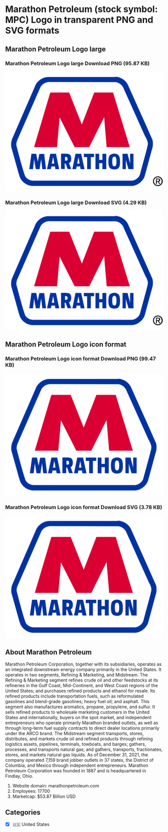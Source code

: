 # Marathon Petroleum (stock symbol: MPC) Logo in transparent PNG and SVG formats

## Marathon Petroleum Logo large

### Marathon Petroleum Logo large Download PNG (95.87 KB)

![Marathon Petroleum Logo large Download PNG (95.87 KB)](/img/orig/MPC_BIG-a86ded9d.png)

### Marathon Petroleum Logo large Download SVG (4.29 KB)

![Marathon Petroleum Logo large Download SVG (4.29 KB)](/img/orig/MPC_BIG-bb6580de.svg)

## Marathon Petroleum Logo icon format

### Marathon Petroleum Logo icon format Download PNG (99.47 KB)

![Marathon Petroleum Logo icon format Download PNG (99.47 KB)](/img/orig/MPC-e9499e2f.png)

### Marathon Petroleum Logo icon format Download SVG (3.78 KB)

![Marathon Petroleum Logo icon format Download SVG (3.78 KB)](/img/orig/MPC-c854750f.svg)

## About Marathon Petroleum

Marathon Petroleum Corporation, together with its subsidiaries, operates as an integrated downstream energy company primarily in the United States. It operates in two segments, Refining & Marketing, and Midstream. The Refining & Marketing segment refines crude oil and other feedstocks at its refineries in the Gulf Coast, Mid-Continent, and West Coast regions of the United States; and purchases refined products and ethanol for resale. Its refined products include transportation fuels, such as reformulated gasolines and blend-grade gasolines; heavy fuel oil; and asphalt. This segment also manufactures aromatics, propane, propylene, and sulfur. It sells refined products to wholesale marketing customers in the United States and internationally, buyers on the spot market, and independent entrepreneurs who operate primarily Marathon branded outlets, as well as through long-term fuel supply contracts to direct dealer locations primarily under the ARCO brand. The Midstream segment transports, stores, distributes, and markets crude oil and refined products through refining logistics assets, pipelines, terminals, towboats, and barges; gathers, processes, and transports natural gas; and gathers, transports, fractionates, stores, and markets natural gas liquids. As of December 31, 2021, the company operated 7,159 brand jobber outlets in 37 states, the District of Columbia, and Mexico through independent entrepreneurs. Marathon Petroleum Corporation was founded in 1887 and is headquartered in Findlay, Ohio.

1. Website domain: marathonpetroleum.com
2. Employees: 17700
3. Marketcap: $53.87 Billion USD


## Categories
- [x] 🇺🇸 United States

